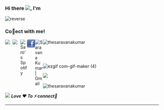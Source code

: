 ### Hi there <img src="https://github.com/TheDudeThatCode/TheDudeThatCode/blob/master/Assets/Hi.gif" width="29px">, I'm 
![reverse](https://user-images.githubusercontent.com/59575502/103308681-07d62c80-4a39-11eb-97e1-e2df952e9667.gif)




<h3 align="left"><b>Co🔗ect with me!</b></h3>
<a href="https://www.linkedin.com/in/thesaravanakumar">
  <img align="left" width="24px" src="https://github.com/TheDudeThatCode/TheDudeThatCode/blob/master/Assets/Linkedin.svg"/>
</a>
<a href="https://twitter.com/i_Skumar">
  <img align="left" width="26px" src="https://github.com/TheDudeThatCode/TheDudeThatCode/blob/master/Assets/Twitter.svg" />
</a>
<a href="https://open.spotify.com/user/4ycd6kmdj6we6n7dbj9aw2r3e">
  <img align="left" alt="Saro's Spotify" width="22px" src="https://raw.githubusercontent.com/peterthehan/peterthehan/master/assets/spotify.svg" />
</a>
<a href="https://www.facebook.com/thesaravanakumar">
  <img align="left" width="26px" src="https://github.com/thesaravanakumar/thesaravanakumar/blob/main/facebook.png" />
</a>
<a href="mailto:saravana.k.manimaran@gmail.com">
    <img align="left" alt="Saravana Kumar | Gmail" width="26px" src="https://github.com/TheDudeThatCode/TheDudeThatCode/blob/master/Assets/Gmail.svg" />
  </a>
<p align="left" height='140px' > <img src="https://komarev.com/ghpvc/?username=thesaravanakumar&label=visitors&color=31c442&style=plastic" alt="thesaravanakumar" /> </p>
<br/>
<br/>

![ezgif com-gif-maker (4)](https://user-images.githubusercontent.com/59575502/103031541-0a8dd900-4584-11eb-8024-fc105241fc47.gif)

<img align="" height='140px' src="https://github-readme-stats.vercel.app/api?username=thesaravanakumar&hide_title=true&show_icons=true&include_all_commits=true&line_height=21&bg_color=0,EC6C6C,FFD479,FFFC79,73FA79&theme=graywhite" />

<p><img align="center" src="https://github-readme-streak-stats.herokuapp.com/?user=thesaravanakumar&theme=dark" alt="thesaravanakumar" /></p>



<img src="https://media.giphy.com/media/LnQjpWaON8nhr21vNW/giphy.gif" width="60"> <em><b>Love ❤ To ⚡ connect🔌</b></em>

---
